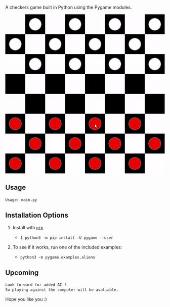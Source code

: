 A checkers game built in Python using the Pygame modules.


![GIF demo](readme_files/gameplay.gif)



**Usage**
---

```
Usage: main.py 

```


**Installation Options**
---

1. Install with [`pip`](https://pypi.org/project/stronghold/)
    + `$ python3 -m pip install -U pygame --user`

2. To see if it works, run one of the included examples:

    + `python3 -m pygame.examples.aliens`



**Upcoming**
---

```
Look forward for added AI !
So playing against the computer will be avaliable.

```





Hope you like you :)
